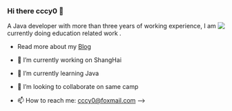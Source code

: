 ### Hi there cccy0 👋

<img align="right" src="https://github-readme-stats.vercel.app/api?username=cccy0&show_icons=true&icon_color=0366d6&text_color=24292e&bg_color=ffffff&hide_title=true" />

A Java developer with more than three years of working experience, I am currently doing education related work .

- Read more about my [Blog](https://cccy.site/)

- 🔭 I’m currently working on ShangHai
- 🌱 I’m currently learning Java
- 👯 I’m looking to collaborate on same camp
- 📫 How to reach me: [cccy0@foxmail.com](mailto:cccy0@foxmail.com) 
-->

